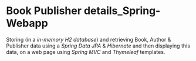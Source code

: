 # Book Publisher details_Spring-Webapp

Storing (in a *in-memory H2 database*) and retrieving Book, Author & Publisher data using a *Spring Data JPA*  & *Hibernate* and then displaying this data, on a web page using *Spring MVC* and *Thymeleaf* templates.  

